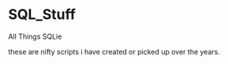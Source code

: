 # SQL_Stuff
All Things SQLie

these are nifty scripts i have created or picked up over the years.


